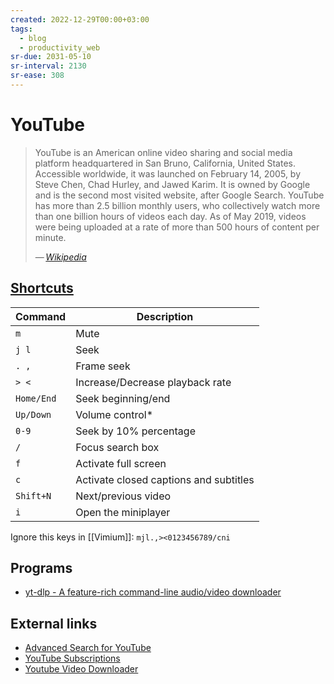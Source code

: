 ```yaml
---
created: 2022-12-29T00:00+03:00
tags:
  - blog
  - productivity_web
sr-due: 2031-05-10
sr-interval: 2130
sr-ease: 308
---
```


# YouTube

> YouTube is an American online video sharing and social media platform headquartered in San Bruno, California, United States. Accessible worldwide, it was launched on February 14, 2005, by Steve Chen, Chad Hurley, and Jawed Karim. It is owned by Google and is the second most visited website, after Google Search. YouTube has more than 2.5 billion monthly users, who collectively watch more than one billion hours of videos each day. As of May 2019, videos were being uploaded at a rate of more than 500 hours of content per minute.
>
> — <cite>[Wikipedia](https://en.wikipedia.org/wiki/YouTube)</cite>

## [Shortcuts](https://support.google.com/youtube/answer/7631406)

| Command    | Description                            |
| ---------- | -------------------------------------- |
| `m`        | Mute                                   |
| `j l`      | Seek                                   |
| `. ,`      | Frame seek                             |
| `> <`      | Increase/Decrease playback rate        |
| `Home/End` | Seek beginning/end                     |
| `Up/Down`  | Volume control*                        |
| `0-9`      | Seek by 10% percentage                 |
| `/`        | Focus search box                       |
| `f`        | Activate full screen                   |
| `c`        | Activate closed captions and subtitles |
| `Shift+N`  | Next/previous video                    |
| `i`        | Open the miniplayer                    |

Ignore this keys in [[Vimium]]: `mjl.,><0123456789/cni`

## Programs

- [yt-dlp - A feature-rich command-line audio/video downloader](https://github.com/yt-dlp/yt-dlp)

## External links

- [Advanced Search for YouTube](https://playlists.at/youtube/search/)
- [YouTube Subscriptions](https://www.youtube.com/feed/subscriptions)
- [Youtube Video Downloader](https://yt5s.biz/ru/)
